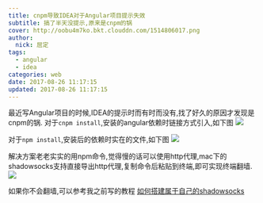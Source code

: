 ```yaml
---
title: cnpm导致IDEA对于Angular项目提示失效
subtitle: 搞了半天没提示,原来是cnpm的锅
cover: http://oobu4m7ko.bkt.clouddn.com/1514806017.png
author: 
  nick: 屈定
tags:
  - angular
  - idea
categories: web
date: 2017-08-26 11:17:15
updated: 2017-08-26 11:17:15
---
```

最近写Angular项目的时候,IDEA的提示时而有时而没有,找了好久的原因才发现是cnpm的锅.
对于`cnpm install`,安装的angular依赖时链接方式引入,如下图
![](http://oobu4m7ko.bkt.clouddn.com/1503717543.png?imageMogr2/thumbnail/!70p)

对于`npm install`,安装后的依赖时实在的文件,如下图
![](http://oobu4m7ko.bkt.clouddn.com/1503717577.png?imageMogr2/thumbnail/!70p)

解决方案老老实实的用npm命令,觉得慢的话可以使用http代理,mac下的shadowsocks支持直接导出http代理,复制命令后粘贴到终端,即可实现终端翻墙.
![](http://oobu4m7ko.bkt.clouddn.com/1503717675.png?imageMogr2/thumbnail/!70p)

如果你不会翻墙,可以参考我之前写的教程  [如何搭建属于自己的shadowsocks](http://mrdear.cn/2017/08/07/%E5%B7%A5%E5%85%B7/%E5%A6%82%E4%BD%95%E6%90%AD%E5%BB%BA%E5%B1%9E%E4%BA%8E%E8%87%AA%E5%B7%B1%E7%9A%84shadowsocks/)
